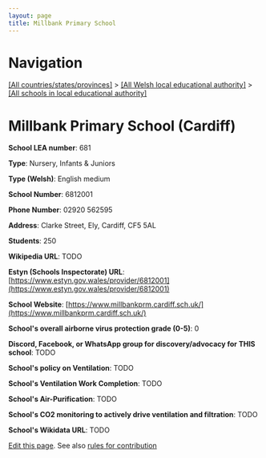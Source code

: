 ```yaml
---
layout: page
title: Millbank Primary School
---
```

# Navigation

[[All countries/states/provinces]](../../..) > [[All Welsh local educational authority]](../..) > [[All schools in local educational authority]](..)

# Millbank Primary School (Cardiff)

**School LEA number**: 681

**Type**: Nursery, Infants & Juniors

**Type (Welsh)**: English medium

**School Number**: 6812001

**Phone Number**: 02920 562595

**Address**: Clarke Street, Ely, Cardiff, CF5 5AL

**Students**: 250

**Wikipedia URL**: TODO

**Estyn (Schools Inspectorate) URL**: [https://www.estyn.gov.wales/provider/6812001](https://www.estyn.gov.wales/provider/6812001)

**School Website**: [https://www.millbankprm.cardiff.sch.uk/](https://www.millbankprm.cardiff.sch.uk/)

**School's overall airborne virus protection grade (0-5)**: 0

**Discord, Facebook, or WhatsApp group for discovery/advocacy for THIS school**: TODO

**School's policy on Ventilation**: TODO

**School's Ventilation Work Completion**: TODO

**School's Air-Purification**: TODO

**School's CO2 monitoring to actively drive ventilation and filtration**: TODO

**School's Wikidata URL**: TODO




[Edit this page](https://github.com/ventilate-schools/Wales/edit/prif/./Cardiff/Millbank_Primary_School.md). See also [rules for contribution](../../../contribution-rules/)